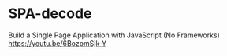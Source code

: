# SPA-decode
Build a Single Page Application with JavaScript (No Frameworks)
https://youtu.be/6BozpmSjk-Y
